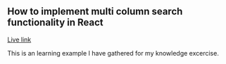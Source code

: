 ## How to implement multi column search functionality in React

[Live link](https://codesandbox.io/s/lingering-monad-6gje4)

This is an learning example I have gathered for my knowledge excercise. 

